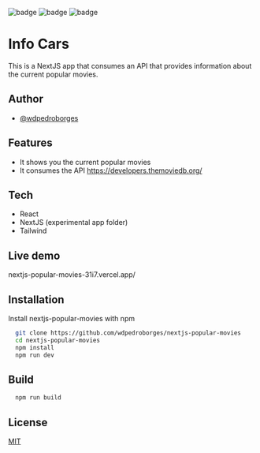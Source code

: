 ![badge](https://img.shields.io/github/watchers/wdpedroborges/nextjs-popular-movies?style=social)
![badge](https://img.shields.io/github/stars/wdpedroborges/nextjs-popular-movies?style=social)
![badge](https://img.shields.io/github/license/wdpedroborges/nextjs-popular-movies)

# Info Cars

This is a NextJS app that consumes an API that provides information about the current popular movies.

## Author

- [@wdpedroborges](https://www.github.com/wdpedroborges)


## Features

- It shows you the current popular movies
- It consumes the API https://developers.themoviedb.org/

## Tech

- React
- NextJS (experimental app folder)
- Tailwind

## Live demo

nextjs-popular-movies-31i7.vercel.app/

## Installation

Install nextjs-popular-movies with npm

```bash
  git clone https://github.com/wdpedroborges/nextjs-popular-movies
  cd nextjs-popular-movies
  npm install
  npm run dev
```
    
## Build

```bash
  npm run build
```

## License

[MIT](https://choosealicense.com/licenses/mit/)
